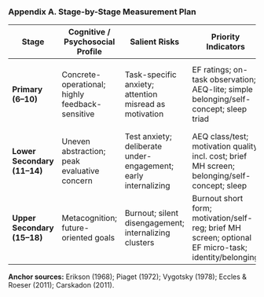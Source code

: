 ### Appendix A. Stage-by-Stage Measurement Plan

| **Stage** | **Cognitive / Psychosocial Profile** | **Salient Risks** | **Priority Indicators** | **Item / Time Budget** | **Notes** |
|------------|-------------------------------------|-------------------|--------------------------|------------------------|------------|
| **Primary (6–10)** | Concrete-operational; highly feedback-sensitive | Task-specific anxiety; attention misread as motivation | EF ratings; on-task observation; AEQ-lite; simple belonging/self-concept; sleep triad | ≤ 25 items; ≤ 18 min | Read-aloud; pictorial scales; teacher input prominent |
| **Lower Secondary (11–14)** | Uneven abstraction; peak evaluative concern | Test anxiety; deliberate under-engagement; early internalizing | AEQ class/test; motivation quality incl. cost; brief MH screen; belonging/self-concept; sleep | ≤ 40 items + 1 EF micro-task; ≤ 25 min | Neutral framing; privacy emphasis |
| **Upper Secondary (15–18)** | Metacognition; future-oriented goals | Burnout; silent disengagement; internalizing clusters | Burnout short form; motivation/self-reg; brief MH screen; optional EF micro-task; identity/belonging | ≤ 55 items + 1–2 micro-tasks; ≤ 30 min | Prefer post-first-period sessions |

**Anchor sources:** Erikson (1968); Piaget (1972); Vygotsky (1978); Eccles & Roeser (2011); Carskadon (2011).
